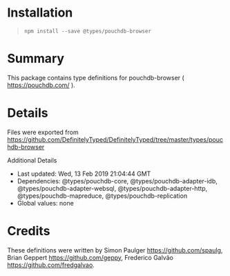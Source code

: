 # Installation
> `npm install --save @types/pouchdb-browser`

# Summary
This package contains type definitions for pouchdb-browser ( https://pouchdb.com/ ).

# Details
Files were exported from https://github.com/DefinitelyTyped/DefinitelyTyped/tree/master/types/pouchdb-browser

Additional Details
 * Last updated: Wed, 13 Feb 2019 21:04:44 GMT
 * Dependencies: @types/pouchdb-core, @types/pouchdb-adapter-idb, @types/pouchdb-adapter-websql, @types/pouchdb-adapter-http, @types/pouchdb-mapreduce, @types/pouchdb-replication
 * Global values: none

# Credits
These definitions were written by Simon Paulger <https://github.com/spaulg>, Brian Geppert <https://github.com/geppy>, Frederico Galvão <https://github.com/fredgalvao>.
